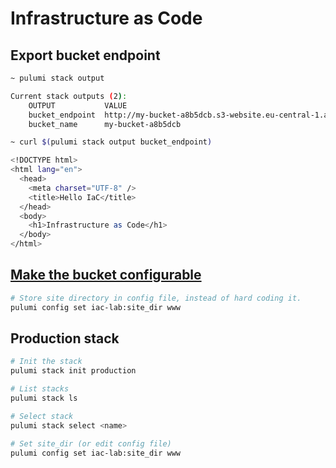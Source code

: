 # Infrastructure as Code

## Export bucket endpoint

```bash
~ pulumi stack output

Current stack outputs (2):
    OUTPUT           VALUE
    bucket_endpoint  http://my-bucket-a8b5dcb.s3-website.eu-central-1.amazonaws.com
    bucket_name      my-bucket-a8b5dcb
```

```bash
~ curl $(pulumi stack output bucket_endpoint)

<!DOCTYPE html>
<html lang="en">
  <head>
    <meta charset="UTF-8" />
    <title>Hello IaC</title>
  </head>
  <body>
    <h1>Infrastructure as Code</h1>
  </body>
</html>
```

## [Make the bucket configurable](https://www.youtube.com/watch?v=EtEb40LE5zQ&t=1068s)

```bash
# Store site directory in config file, instead of hard coding it.
pulumi config set iac-lab:site_dir www
```

## Production stack

```bash
# Init the stack
pulumi stack init production

# List stacks
pulumi stack ls

# Select stack
pulumi stack select <name>

# Set site_dir (or edit config file)
pulumi config set iac-lab:site_dir www
```
